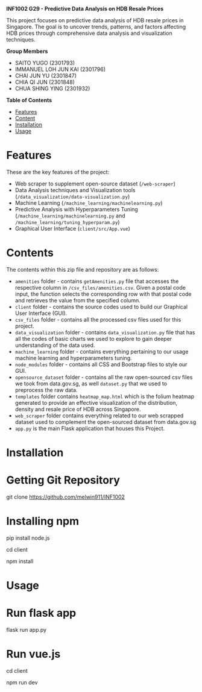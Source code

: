 **INF1002 G29 - Predictive Data Analysis on HDB Resale Prices**

This project focuses on predictive data analysis of HDB resale prices in Singapore. The goal is to uncover trends, patterns, and factors affecting HDB prices through comprehensive data analysis and visualization techniques.

**Group Members** 
* SAITO YUGO (2301793) 
* IMMANUEL LOH JUN KAI (2301796) 
* CHAI JUN YU (2301847)
* CHIA QI JUN (2301848)
* CHUA SHING YING (2301932)

**Table of Contents**
+ [Features](#features)
+ [Content](#contents)
+ [Installation](#installation)
+ [Usage](#usage)


# Features

These are the key features of the project:

- Web scraper to supplement open-source dataset (`/web-scraper`)
- Data Analysis techniques and Visualization tools (`/data_visualization/data-visualization.py`)
- Machine Learning (`/machine_learning/machinelearning.py`)
- Predictive Analysis with Hyperparameters Tuning (`/machine_learning/machinelearning.py` and `/machine_learning/tuning_hyperparam.py`)
- Graphical User Interface (`client/src/App.vue`)


# Contents

The contents within this zip file and repository are as follows:

* `amenities` folder - contains `getAmenities.py` file that accesses the respective column in `/csv_files/amenities.csv`. Given a postal code input, the function selects the corresponding row with that postal code and retrieves the value from the specified column.
* `client` folder - contains the source codes used to build our Graphical User Interface (GUI).
* `csv_files` folder - contains all the processed csv files used for this project.
* `data_visualization` folder - contains `data_visualization.py` file that has all the codes of basic charts we used to explore to gain deeper understanding of the data used.
* `machine_learning` folder - contains everything pertaining to our usage machine learning and hyperparameters tuning.
* `node_modules` folder - contains all CSS and Bootstrap files to style our GUI.
* `opensource_dataset` folder - contains all the raw open-sourced csv files we took from data.gov.sg, as well `dataset.py` that we used to preprocess the raw data.
* `templates` folder contains `heatmap_map.html` which is the folium heatmap generated to provide an effective visualization of the distribution, density and resale price of HDB across Singapore.
* `web_scraper` folder contains everything related to our web scrapped dataset used to complement the open-sourced dataset from data.gov.sg
* `app.py` is the main Flask application that houses this Project.


# Installation

# Getting Git Repository
git clone https://github.com/melwin911/INF1002

# Installing npm 
pip install node.js

cd client

npm install


# Usage 

# Run flask app
flask run app.py

# Run vue.js
cd client

npm run dev




